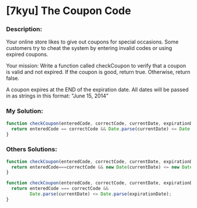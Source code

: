 # [7kyu] The Coupon Code

### Description:

Your online store likes to give out coupons for special occasions. Some customers try to cheat the system by entering invalid codes or using expired coupons.

Your mission:
Write a function called checkCoupon to verify that a coupon is valid and not expired. If the coupon is good, return true. Otherwise, return false.

A coupon expires at the END of the expiration date. All dates will be passed in as strings in this format: "June 15, 2014"

### My Solution:

```javascript
function checkCoupon(enteredCode, correctCode, currentDate, expirationDate) {
  return enteredCode == correctCode && Date.parse(currentDate) <= Date.parse(expirationDate);
}
```

### Others Solutions:

```javascript
function checkCoupon(enteredCode, correctCode, currentDate, expirationDate){
  return enteredCode===correctCode && new Date(currentDate) <= new Date(expirationDate);
}
```

```javascript
function checkCoupon(enteredCode, correctCode, currentDate, expirationDate){
  return enteredCode === correctCode &&
         Date.parse(currentDate) <= Date.parse(expirationDate);
}
```
